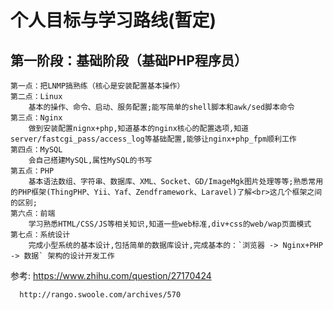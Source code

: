 # 个人目标与学习路线(暂定)

## 第一阶段：基础阶段（基础PHP程序员）
    第一点：把LNMP搞熟练（核心是安装配置基本操作）
    第二点：Linux
        基本的操作、命令、启动、服务配置;能写简单的shell脚本和awk/sed脚本命令
    第三点：Nginx
        做到安装配置nignx+php,知道基本的nginx核心的配置选项,知道server/fastcgi_pass/access_log等基础配置,能够让nginx+php_fpm顺利工作
    第四点：MySQL
        会自己搭建MySQL,属性MySQL的书写
    第五点：PHP
        基本语法数组、字符串、数据库、XML、Socket、GD/ImageMgk图片处理等等;熟悉常用的PHP框架(ThingPHP、Yii、Yaf、Zendframework、Laravel)了解<br>这几个框架之间的区别;
    第六点：前端
        学习熟悉HTML/CSS/JS等相关知识,知道一些web标准,div+css的web/wap页面模式
    第七点：系统设计
        完成小型系统的基本设计,包括简单的数据库设计,完成基本的：`浏览器 -> Nginx+PHP -> 数据` 架构的设计开发工作
    
参考: https://www.zhihu.com/question/27170424

      http://rango.swoole.com/archives/570
